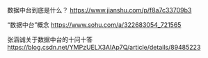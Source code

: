 
数据中台到底是什么？
https://www.jianshu.com/p/f8a7c33709b3

“数据中台”概念
https://www.sohu.com/a/322683054_721565

张涵诚关于数据中台的十问十答
https://blog.csdn.net/YMPzUELX3AIAp7Q/article/details/89485223